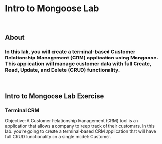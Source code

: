 # Intro to Mongoose Lab

<br>

## About

### In this lab, you will create a terminal-based Customer Relationship Management (CRM) application using Mongoose. This application will manage customer data with full Create, Read, Update, and Delete (CRUD) functionality.
<br>

## Intro to Mongoose Lab Exercise

### Terminal CRM

Objective: A Customer Relationship Management (CRM) tool is an application that allows a company to keep track of their customers. In this lab. you’re going to create a terminal-based CRM application that will have full CRUD functionality on a single model: Customer.

<br>